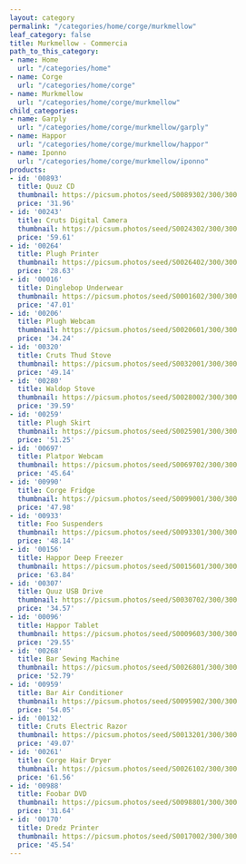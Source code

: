 ```yaml
---
layout: category
permalink: "/categories/home/corge/murkmellow"
leaf_category: false
title: Murkmellow - Commercia
path_to_this_category:
- name: Home
  url: "/categories/home"
- name: Corge
  url: "/categories/home/corge"
- name: Murkmellow
  url: "/categories/home/corge/murkmellow"
child_categories:
- name: Garply
  url: "/categories/home/corge/murkmellow/garply"
- name: Happor
  url: "/categories/home/corge/murkmellow/happor"
- name: Iponno
  url: "/categories/home/corge/murkmellow/iponno"
products:
- id: '00893'
  title: Quuz CD
  thumbnail: https://picsum.photos/seed/S0089302/300/300
  price: '31.96'
- id: '00243'
  title: Cruts Digital Camera
  thumbnail: https://picsum.photos/seed/S0024302/300/300
  price: '59.61'
- id: '00264'
  title: Plugh Printer
  thumbnail: https://picsum.photos/seed/S0026402/300/300
  price: '28.63'
- id: '00016'
  title: Dinglebop Underwear
  thumbnail: https://picsum.photos/seed/S0001602/300/300
  price: '47.01'
- id: '00206'
  title: Plugh Webcam
  thumbnail: https://picsum.photos/seed/S0020601/300/300
  price: '34.24'
- id: '00320'
  title: Cruts Thud Stove
  thumbnail: https://picsum.photos/seed/S0032001/300/300
  price: '49.14'
- id: '00280'
  title: Waldop Stove
  thumbnail: https://picsum.photos/seed/S0028002/300/300
  price: '39.59'
- id: '00259'
  title: Plugh Skirt
  thumbnail: https://picsum.photos/seed/S0025901/300/300
  price: '51.25'
- id: '00697'
  title: Platpor Webcam
  thumbnail: https://picsum.photos/seed/S0069702/300/300
  price: '45.64'
- id: '00990'
  title: Corge Fridge
  thumbnail: https://picsum.photos/seed/S0099001/300/300
  price: '47.98'
- id: '00933'
  title: Foo Suspenders
  thumbnail: https://picsum.photos/seed/S0093301/300/300
  price: '48.14'
- id: '00156'
  title: Happor Deep Freezer
  thumbnail: https://picsum.photos/seed/S0015601/300/300
  price: '63.84'
- id: '00307'
  title: Quuz USB Drive
  thumbnail: https://picsum.photos/seed/S0030702/300/300
  price: '34.57'
- id: '00096'
  title: Happor Tablet
  thumbnail: https://picsum.photos/seed/S0009603/300/300
  price: '29.55'
- id: '00268'
  title: Bar Sewing Machine
  thumbnail: https://picsum.photos/seed/S0026801/300/300
  price: '52.79'
- id: '00959'
  title: Bar Air Conditioner
  thumbnail: https://picsum.photos/seed/S0095902/300/300
  price: '54.05'
- id: '00132'
  title: Cruts Electric Razor
  thumbnail: https://picsum.photos/seed/S0013201/300/300
  price: '49.07'
- id: '00261'
  title: Corge Hair Dryer
  thumbnail: https://picsum.photos/seed/S0026102/300/300
  price: '61.56'
- id: '00988'
  title: Foobar DVD
  thumbnail: https://picsum.photos/seed/S0098801/300/300
  price: '31.64'
- id: '00170'
  title: Dredz Printer
  thumbnail: https://picsum.photos/seed/S0017002/300/300
  price: '45.54'
---
```

